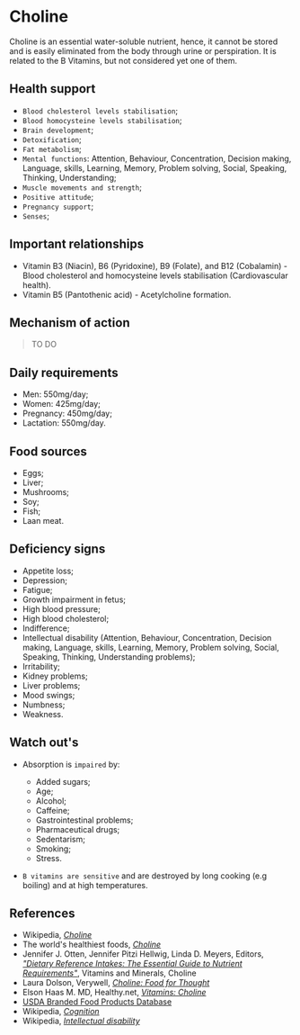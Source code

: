 # Choline
Choline is an essential water-soluble nutrient, hence, it cannot be stored and is easily eliminated from the body through urine or perspiration. It is related to the B Vitamins, but not considered yet one of them.

## Health support
- `Blood cholesterol levels stabilisation`;
- `Blood homocysteine levels stabilisation`;
- `Brain development`;
- `Detoxification`;
- `Fat metabolism`;
- `Mental functions`: Attention, Behaviour, Concentration, Decision making, Language, skills, Learning, Memory, Problem solving, Social, Speaking, Thinking, Understanding;
- `Muscle movements and strength`;
- `Positive attitude`;
- `Pregnancy support`;
- `Senses`;

## Important relationships
- Vitamin B3 (Niacin), B6 (Pyridoxine), B9 (Folate), and B12 (Cobalamin) - Blood cholesterol and homocysteine levels stabilisation (Cardiovascular health).
- Vitamin B5 (Pantothenic acid) - Acetylcholine formation.

## Mechanism of action
> TO DO

## Daily requirements
- Men: 550mg/day;
- Women: 425mg/day;
- Pregnancy: 450mg/day;
- Lactation: 550mg/day.

## Food sources
- Eggs;
- Liver;
- Mushrooms;
- Soy;
- Fish;
- Laan meat.

## Deficiency signs
- Appetite loss;
- Depression;
- Fatigue;
- Growth impairment in fetus;
- High blood pressure;
- High blood cholesterol;
- Indifference;
- Intellectual disability (Attention, Behaviour, Concentration, Decision making, Language, skills, Learning, Memory, Problem solving, Social, Speaking, Thinking, Understanding problems);
- Irritability;
- Kidney problems;
- Liver problems;
- Mood swings;
- Numbness;
- Weakness.

## Watch out's
- Absorption is `impaired` by:
    - Added sugars;
    - Age;
    - Alcohol;
    - Caffeine;
    - Gastrointestinal problems;
    - Pharmaceutical drugs;
    - Sedentarism;
    - Smoking;
    - Stress.

- `B vitamins are sensitive` and are destroyed by long cooking (e.g boiling) and at high temperatures.

## References
- Wikipedia, [_Choline_](https://en.wikipedia.org/wiki/Choline)
- The world's healthiest foods, [_Choline_](http://www.whfoods.com/genpage.php?tname=nutrient&dbid=50)
- Jennifer J. Otten, Jennifer Pitzi Hellwig, Linda D. Meyers, Editors, [_"Dietary Reference Intakes: The Essential Guide to Nutrient Requirements"_](https://www.amazon.com/Dietary-Reference-Intakes-Essential-Requirements/dp/0309157420), Vitamins and Minerals, Choline
- Laura Dolson, Verywell, [_Choline: Food for Thought_](https://www.verywell.com/choline-food-for-thought-2242211)
- Elson Haas M. MD, Healthy.net, [_Vitamins: Choline_](http://www.healthy.net/Health/Article/Choline/2131)
- [USDA Branded Food Products Database](https://ndb.nal.usda.gov/ndb/nutrients/report/nutrientsfrm?max=1000&offset=0&totCount=0&nutrient1=421&nutrient2=&nutrient3=&subset=0&sort=c&measureby=g)
- Wikipedia, [_Cognition_](https://en.wikipedia.org/wiki/Cognition)
- Wikipedia, [_Intellectual disability_](https://en.wikipedia.org/wiki/Intellectual_disability#Signs_and_symptoms)